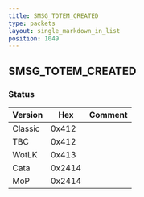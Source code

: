 ```yaml
---
title: SMSG_TOTEM_CREATED
type: packets
layout: single_markdown_in_list
position: 1049
---
```


## SMSG_TOTEM_CREATED

### Status

Version    | Hex        | Comment
---------- | ---------- | ---------- 
Classic    | 0x412      | 
TBC        | 0x412      | 
WotLK      | 0x413      | 
Cata       | 0x2414     | 
MoP        | 0x2414     | 